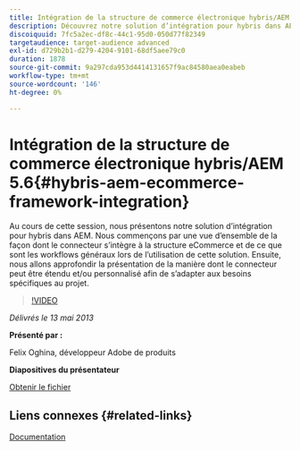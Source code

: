 ```yaml
---
title: Intégration de la structure de commerce électronique hybris/AEM 5.6
description: Découvrez notre solution d’intégration pour hybris dans AEM. Nous commençons par une vue d’ensemble de la façon dont le connecteur s’intègre à la structure eCommerce et de ce que sont les workflows généraux lors de l’utilisation de cette solution. Ensuite, nous allons approfondir la présentation de la manière dont le connecteur peut être étendu et/ou personnalisé afin de s’adapter aux besoins spécifiques au projet.
discoiquuid: 7fc5a2ec-df8c-44c1-95d0-050d77f82349
targetaudience: target-audience advanced
exl-id: d729b2b1-d279-4204-9101-68df5aee79c0
duration: 1878
source-git-commit: 9a297cda953d4414131657f9ac84580aea0eabeb
workflow-type: tm+mt
source-wordcount: '146'
ht-degree: 0%

---
```


# Intégration de la structure de commerce électronique hybris/AEM 5.6{#hybris-aem-ecommerce-framework-integration}

Au cours de cette session, nous présentons notre solution d’intégration pour hybris dans AEM. Nous commençons par une vue d’ensemble de la façon dont le connecteur s’intègre à la structure eCommerce et de ce que sont les workflows généraux lors de l’utilisation de cette solution. Ensuite, nous allons approfondir la présentation de la manière dont le connecteur peut être étendu et/ou personnalisé afin de s’adapter aux besoins spécifiques au projet.

>[!VIDEO](https://video.tv.adobe.com/v/19578/?quality=9)

*Délivrés le 13 mai 2013*

**Présenté par :**

Felix Oghina, développeur Adobe de produits

**Diapositives du présentateur**

[Obtenir le fichier](assets/hybris-aem-5-6-ecommerce-framework-integration.pdf)

## Liens connexes {#related-links}

[Documentation](https://docs.adobe.com/content/docs/en/cq/5-6-1/ecommerce/eCommerce-framework.html#Deploying%20eCommerce%20with%20hybris)

<!--
[Get back to the Overview](https://helpx.adobe.com/experience-manager/kt/eseminars/gems/aem-index.html)
-->
